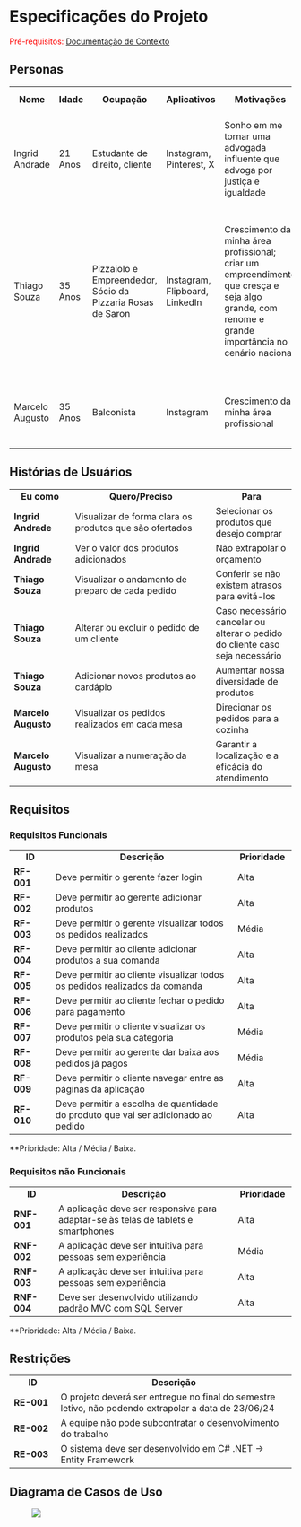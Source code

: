 # Especificações do Projeto

<span style="color:red">Pré-requisitos: <a href="1-Documentação de Contexto.md"> Documentação de Contexto</a></span>


## Personas

<table>
<tbody>
<tr align=center>
<td width="150px"><b>Nome</b></td>
<td width="100px"><b>Idade</b></td>
<td width="150px"><b>Ocupação</b></td>
<td width="150px"><b>Aplicativos</b></td>
<td width="200px"><b>Motivações</b></td>
<td width="200px"><b>Frustrações</b></td>
<td width="200px"><b>Hobbies, História</b></td>
</tr>
<tr>
<td>Ingrid Andrade</td>
<td>21 Anos</td>
<td>Estudante de direito, cliente</td>
<td>Instagram, Pinterest, X </td>
<td>Sonho em me tornar uma advogada influente que advoga por justiça e igualdade</td>
<td>Atraso do meu pedido; perda de tempo, resultando em atraso no meu horário de pausa dos estudos</td>
<td>Caminhadas, Tenis, Livros</td>
</tr>
<tr>
<td>Thiago Souza</td>
<td>35 Anos</td>
<td>Pizzaiolo e Empreendedor, Sócio da Pizzaria Rosas de Saron</td>
<td>Instagram, Flipboard, LinkedIn</td>
<td>Crescimento da minha área profissional; criar um empreendimento que cresça e seja algo grande, com renome e grande importância no cenário nacional</td>
<td>Fluxo intenso e desorganizado de clientes; atraso nos pedidos; má capacitação dos profissionais</td>
<td>Jogos eletrônicos; desenvolvi o sonho de constribuir para o crescimento da minha área profissional e transformar meu empreendimento em algo renomado de grande importância nacional</td>
</tr>
<tr>
<td>Marcelo Augusto</td>
<td>35 Anos</td>
<td>Balconista</td>
<td>Instagram</td>
<td>Crescimento da minha área profissional</td>
<td>Erros nas anotações dos pedidos; atraso no atendimento das mesas</td>
<td>Música; apostas, esportes</td>
</tr>
</tbody>
</table>


## Histórias de Usuários

<table>
<tbody>
<tr align=center>
<td width="150px"><b>Eu como</b></td>
<td width="500px"><b>Quero/Preciso</b></td>
<td width="200px"><b>Para</b></td>
</tr>
<tr>
<td><b>Ingrid Andrade</b></td>
<td>Visualizar de forma clara os produtos que são ofertados</td>
<td>Selecionar os produtos que desejo comprar</td>
</tr>
<tr>
<td><b>Ingrid Andrade</b></td>
<td>Ver o valor dos produtos adicionados</td>
<td>Não extrapolar o orçamento </td>
</tr>
<tr>
<td><b>Thiago Souza</b></td>
<td>Visualizar o andamento de preparo de cada pedido</td>
<td>Conferir se não existem atrasos para evitá-los</td>
</tr>
<tr>
<td><b>Thiago Souza</b></td>
<td>Alterar ou excluir o pedido de um cliente</td>
<td>Caso necessário cancelar ou alterar o pedido do cliente caso seja necessário</td>
</tr>
<tr>
<td><b>Thiago Souza</b></td>
<td>Adicionar novos produtos ao cardápio</td>
<td>Aumentar nossa diversidade de produtos</td>
</tr>
<tr>
<td><b>Marcelo Augusto</b></td>
<td>Visualizar os pedidos realizados em cada mesa</td>
<td>Direcionar os pedidos para a cozinha</td>
</tr>
<tr>
<td><b>Marcelo Augusto</b></td>
<td>Visualizar a numeração da mesa</td>
<td>Garantir a localização e a eficácia do atendimento</td>
</tr>
</tbody>
</table>


## Requisitos

### Requisitos Funcionais

<table>
<tbody>
<tr align=center>
<td width="100px"><b>ID</b></td>
<td width="650px"><b>Descrição</b></td>
<td width="100px"><b>Prioridade</b></td>
</tr>
<tr>
<td><b>RF-001</b></td>
<td>Deve permitir o gerente fazer login</td>
<td>Alta</td>
</tr>
<tr>
<td><b>RF-002</b></td>
<td>Deve permitir ao gerente adicionar produtos</td>
<td>Alta</td>
</tr>
<tr>
<td><b>RF-003</b></td>
<td>Deve permitir o gerente visualizar todos os pedidos realizados</td>
<td>Média</td>
</tr>
<tr>
<td><b>RF-004</b></td>
<td>Deve permitir ao cliente adicionar produtos a sua comanda  </td>
<td>Alta</td>
</tr>
<tr>
<td><b>RF-005</b></td>
<td>Deve permitir ao cliente visualizar todos os pedidos realizados da comanda</td>
<td>Alta</td>
</tr>
<tr>
<td><b>RF-006</b></td>
<td>Deve permitir ao cliente fechar o pedido para pagamento</td>
<td>Alta</td>
</tr>
<tr>
<td><b>RF-007</b></td>
<td>Deve permitir o cliente visualizar os produtos pela sua categoria</td>
<td>Média</td>
</tr>
<tr>
<td><b>RF-008</b></td>
<td>Deve permitir ao gerente dar baixa aos pedidos já pagos</td>
<td>Média</td>
</tr>
<tr>
<td><b>RF-009</b></td>
<td>Deve permitir o cliente navegar entre as páginas da aplicação</td>
<td>Alta</td>
</tr>
<tr>
<td><b>RF-010</b></td>
<td>Deve permitir a escolha de quantidade do produto que vai ser adicionado ao pedido</td>
<td>Alta</td>
</tr>
</tbody>
</table>

**Prioridade: Alta / Média / Baixa. 


### Requisitos não Funcionais

<table>
<tbody>
<tr align=center>
<td width="100px"><b>ID</b></td>
<td width="650px"><b>Descrição</b></td>
<td width="100px"><b>Prioridade</b></td>
</tr>
<tr>
<td><b>RNF-001</b></td>
<td>A aplicação deve ser responsiva para adaptar-se às telas de tablets e smartphones</td>
<td>Alta</td>
</tr>
<tr>
<td><b>RNF-002</b></td>
<td>A aplicação deve ser intuitiva para pessoas sem experiência</td>
<td>Média</td>
</tr>
<tr>
<td><b>RNF-003</b></td>
<td>A aplicação deve ser intuitiva para pessoas sem experiência</td>
<td>Alta</td>
</tr>
<tr>
<td><b>RNF-004</b></td>
<td>Deve ser desenvolvido utilizando padrão MVC com SQL Server</td>
<td>Alta</td>
</tr>
</tbody>
</table>

**Prioridade: Alta / Média / Baixa. 


## Restrições

<table>
<tbody>
<tr align=center>
<td width="100px"><b>ID</b></td>
<td width="650px"><b>Descrição</b></td>
</tr>
<tr>
<td><b>RE-001</b></td>
<td>O projeto deverá ser entregue no final do semestre letivo, não podendo extrapolar a data de 23/06/24</td>
</tr>
<tr>
<td><b>RE-002</b></td>
<td>A equipe não pode subcontratar o desenvolvimento do trabalho</td>
</tr>
<tr>
<td><b>RE-003</b></td>
<td>O sistema deve ser desenvolvido em C# .NET -> Entity Framework</td>
</tr>
</tbody>
</table>


## Diagrama de Casos de Uso


<figure> 
  <img src="https://github.com/ICEI-PUC-Minas-PMV-ADS/pmv-ads-2024-1-e2-proj-int-t7-grupo-gerenciador-de-pedidos/blob/main/docs/img/DiagramaCasoUso.png" alt"Diagrama Caso de Uso">
</figure>
